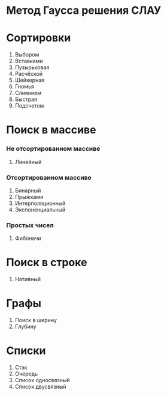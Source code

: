 # Метод Гаусса решения СЛАУ

# Сортировки
1. Выбором
2. Вставками
3. Пузырьковая
4. Расчёской
5. Шейкерная
6. Гномья
7. Слиянием
8. Быстрая
9. Подсчетом


# Поиск в массиве
### Не отсортированном массиве
1. Линейный
### Отсортированном массиве
1. Бинарный
2. Прыжками
3. Интерполяционный 
4. Экспоненциальный
### Простых чисел
1. Фибоначи


# Поиск в строке
1. Нативный


# Графы 
1. Поиск в ширину 
2. Глубину


# Списки 
1. Стэк
2. Очередь
3. Список односвязный
4. Список двусвязный
